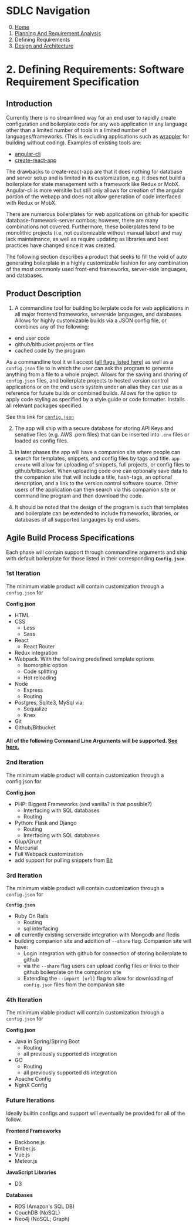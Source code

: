 # SDLC Navigation

0. [Home](../../README.md)
1. [Planning And Requirement Analysis](../1_PlanningAndAnalysis/README.md)
2. Defining Requirements
3. [Design and Architecture](../3_DesignAndArchitecture/README.md)

# 2. Defining Requirements: Software Requirement Specification

## Introduction

Currently there is no streamlined way for an end user to rapidly create configuration and boilerplate code for any web application in any language other than a limited number of tools in a limited number of languages/frameworks. (This is excluding applications such as [wrappler](https://wappler.io/) for building without coding). Examples of existing tools are:

- [angular-cli](https://cli.angular.io/)
- [create-react-app](https://github.com/facebook/create-react-app) 

The drawbacks to create-react-app are that it does nothing for database and server setup and is limited in its customization, e.g. it does not build a boilerplate for state management with a framework like Redux or MobX. Angular-cli is more versitile but still only allows for creation of the angular portion of the webapp and does not allow generation of code interfaced with Redux or MobX.

There are numerous boilerplates for web applications on github for specific database-framework-server combos; however, there are many combinations not covered. Furthermore, these boilerplates tend to be monolithic projects (i.e. not customizable without manual labor) and may lack maintainance, as well as require updating as libraries and best practices have changed since it was created.

The following section describes a product that seeks to fill the void of auto generating boilerplate in a highly customizable fashion for any combination of the most commonly used front-end frameworks, server-side languages, and databases.

## Product Description

1. A commandline tool for building boilerplate code for web applications in all major frontend frameworks, serverside languages, and databases. Allows for highly customizable builds via a JSON config file, or combines any of the following:
- end user code
- github/bitbucket projects or files
- cached code by the program

As a commandline tool it will accept ([all flags listed here](../../FLAGS.md)) as well as a ```config.json``` file to in which the user can ask the program to generate anything from a file to a whole project. Allows for the saving and sharing of ```config.json``` files, and boilerplate projects to hosted version control applications or on the end users system under an alias they can use as a reference for future builds or combined builds.  Allows for the option to apply code styling as specified by a style guide or code formatter. Installs all relevant packages specified.

See this link for [```config.json```](../../TEMPLATE_CONFIG.md)

2. The app will ship with a secure database for storing API Keys and senative files (e.g. AWS .pem files) that can be inserted into ```.env``` files or loaded as config files.

3. In later phases the app will have a companion site where people can search for templates, snippets, and config files by tags and title. ```app-create``` will allow for uploading of snippets, full projects, or config files to github/bitbucket. When uploading code one can optionally save data to the companion site that will include a title, hash-tags, an optional description, and a link to the version control software source. Other users of the application can then search via this companion site or command line program and then download the code.

4.  It should be noted that the design of the program is such that templates and boilerplate can be extended to include frameworks, libraries, or databases of all supported langauges by end users.

## Agile Build Process Specifications

Each phase will contain support through commandline arguments and ship with default boilerplate for those listed in their corresponding **```Config.json```**.


### 1st Iteration

The minimum viable product will contain customization through a ```config.json``` for

**Config.json**
  - HTML
  - CSS
    - Less
    - Sass
  - React
    - React Router
  - Redux integration
  - Webpack. With the following predefined template options
    - Isomorphic option
    - Code splitting
    - Hot reloading
  - Node
    - Express
    - Routing
  - Postgres, Sqlite3, MySql via:
    - Sequalize
    - Knex
  - Git
  - Github/Bitbucket

#### **All of the following Command Line Arguments will be supported. [See here.](../../FLAGS.md)**

### 2nd Iteration

The minimum viable product will contain customization through a config.json for

**Config.json**

- PHP: Biggest Frameworks (and vanilla? is that possible?)
  - Interfacing with SQL databases
  - Routing
- Python: Flask and Django
  - Routing
  - Interfacing with SQL databases
- Glup/Grunt
- Mercurial
- Full Webpack customization
- add support for pulling snippets from [Bit](https://github.com/teambit/bit)

### 3rd Iteration

The minimum viable product will contain customization through a ```config.json``` for

**```Config.json```**

- Ruby On Rails
  - Routing
  - sql interfacing
- all currently existing serverside integration with Mongodb and Redis
- building companion site and addition of ```--share``` flag. Companion site will have:
  - Login integration with github for connection of storing boilerplate to github
  - via the ```--share``` flag users can upload config files or links to their github boilerplate on the companion site
  - Extending the ```--import [url]``` flag to allow for downloading of ```config.json``` files from the companion site

### 4th Iteration

The minimum viable product will contain customization through a ```config.json``` for

**Config.json**

- Java in Spring/Spring Boot
  - Routing
  - all previously supported db integration
- GO
  - Routing
  - all previously supported db integration
- Apache Config
- NginX Config

### Future Iterations

Ideally builtin configs and support will eventually be provided for all of the follow.

**Frontend Frameworks**
- Backbone.js
- Ember.js
- Vue.js
- Meteor.js

**JavaScript Libraries**
- D3

**Databases**
- RDS (Amazon's SQL DB)
- CouchDB (NoSQL)
- Neo4j (NoSQL; Graph)
